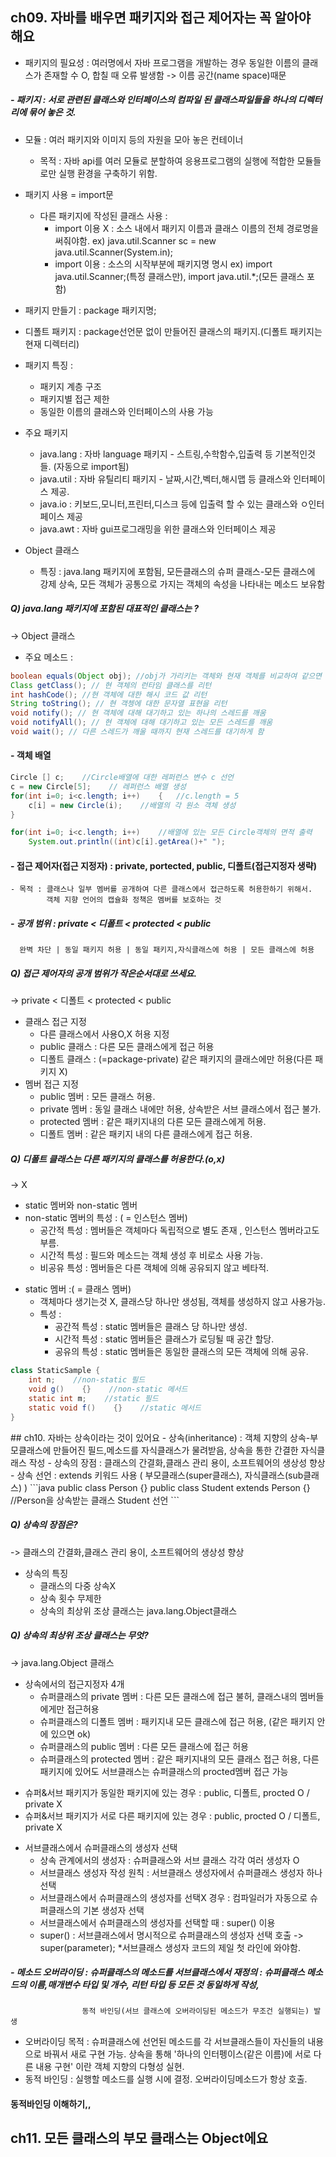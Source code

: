 ## ch09. 자바를 배우면 패키지와 접근 제어자는 꼭 알아야 해요
- 패키지의 필요성 : 여러명에서 자바 프로그램을 개발하는 경우 동일한 이름의 클래스가 존재할 수 O, 합칠 때 오류 발생함
    -> 이름 공간(name space)때문
##### - 패키지 : 서로 관련된 클래스와 인터페이스의 컴파일 된 클래스파일들을 하나의 디렉터리에 묶어 놓은 것.
- 모듈 : 여러 패키지와 이미지 등의 자원을 모아 놓은 컨테이너
  - 목적 : 자바 api를 여러 모듈로 분할하여 응용프로그램의 실행에 적합한 모듈들로만 실행 환경을 구축하기 위함.
 
- 패키지 사용 = import문
  + 다른 패키지에 작성된 클래스 사용 :
    + import 이용 X : 소스 내에서 패키지 이름과 클래스 이름의 전체 경로명을 써줘야함. ex) java.util.Scanner sc = new java.util.Scanner(System.in);
    + import 이용 : 소스의 시작부분에 패키지명 명시 ex) import java.util.Scanner;(특정 클래스만), import java.util.*;(모든 클래스 포함)

- 패키지 만들기 : package 패키지명;

- 디폴트 패키지 : package선언문 없이 만들어진 클래스의 패키지.(디폴트 패키지는 현재 디렉터리)
- 패키지 특징 :
  + 패키지 계층 구조
  + 패키지별 접근 제한
  + 동일한 이름의 클래스와 인터페이스의 사용 가능
- 주요 패키지
  + java.lang : 자바 language 패키지 - 스트링,수학함수,입출력 등 기본적인것들. (자동으로 import됨)
  + java.util : 자바 유틸리티 패키지 - 날짜,시간,벡터,해시맵 등 클래스와 인터페이스 제공.
  + java.io : 키보드,모니터,프린터,디스크 등에 입출력 할 수 있는 클래스와 ㅇ인터페이스 제공
  + java.awt : 자바 gui프로그래밍을 위한 클래스와 인터페이스 제공

- Object 클래스
  - 특징 : java.lang 패키지에 포함됨, 모든클래스의 슈퍼 클래스-모든 클래스에 강제 상속, 모든 객체가 공통으로 가지는 객체의 속성을 나타내는 메소드 보유함

##### Q) java.lang 패키지에 포함된 대표적인 클래스는 ? 
-> Object 클래스 <p>
- 주요 메소드 :
```java
boolean equals(Object obj); //obj가 가리키는 객체와 현재 객체를 비교하여 같으면 true리턴함.
Class getClass(); // 현 객체의 런타임 클래스를 리턴
int hashCode(); //현 객체에 대한 해시 코드 값 리턴
String toString(); // 현 객쳉에 대한 문자열 표현을 리턴
void notify(); // 현 객체에 대해 대기하고 있는 하나의 스레드를 깨움
void notifyAll(); // 현 객체에 대해 대기하고 있는 모든 스레드를 깨움
void wait(); // 다른 스레드가 깨울 때까지 현재 스레드를 대기하게 함
```
#### - 객체 배열
```java
Circle [] c;    //Circle배열에 대한 레퍼런스 변수 c 선언
c = new Circle[5];    // 레퍼런스 배열 생성
for(int i=0; i<c.length; i++)    {   //c.length = 5
    c[i] = new Circle(i);    //배열의 각 원소 객체 생성
}

for(int i=0; i<c.length; i++)    //배열에 있는 모든 Circle객체의 면적 출력
    System.out.println((int)c[i].getArea()+" ");
```  
#### - 접근 제어자(접근 지정자) : private, portected, public, 디폴트(접근지정자 생략)
    - 목적 : 클래스나 일부 멤버를 공개하여 다른 클래스에서 접근하도록 허용한하기 위해서.
            객체 지향 언어의 캡슐화 정책은 멤버를 보호하는 것
##### - 공개 범위 : private < 디폴트 < protected < public
      완벽 차단 | 동일 패키지 허용 | 동일 패키지,자식클래스에 허용 | 모든 클래스에 허용
##### Q) 접근 제어자의 공개 범위가 작은순서대로 쓰세요.
-> private < 디폴트 < protected < public <p>

- 클래스 접근 지정
    - 다른 클래스에서 사용O,X 허용 지정
    - public 클래스 : 다른 모든 클래스에게 접근 허용
    - 디폴트 클래스 : (=package-private) 같은 패키지의 클래스에만 허용(다른 패키지 X)
- 멤버 접근 지정
    + public 멤버 :  모든 클래스 허용.
    + private 멤버 : 동일 클래스 내에만 허용, 상속받은 서브 클래스에서 접근 불가.
    + protected 멤버 : 같은 패키지내의 다른 모든 클래스에게 허용.
    + 디폴트 멤버 : 같은 패키지 내의 다른 클래스에게 접근 허용.

##### Q) 디폴트 클래스는 다른 패키지의 클래스를 허용한다.(o,x)
-> X <p>

- static 멤버와 non-static 멤버
- non-static 멤버의 특성 : ( = 인스턴스 멤버)
    - 공간적 특성 : 멤버들은 객체마다 독립적으로 별도 존재 , 인스턴스 멤버라고도 부름.
    - 시간적 특성 : 필드와 메소드는 객체 생성 후 비로소 사용 가능.
    - 비공유 특성 : 멤버들은 다른 객체에 의해 공유되지 않고 베타적.<p>
- static 멤버 :( = 클래스 멤버)
    - 객체마다 생기는것 X, 클래스당 하나만 생성됨, 객체를 생성하지 않고 사용가능.
    - 특성 :
        - 공간적 특성 : static 멤버들은 클래스 당 하나만 생성.
        - 시간적 특성 : static 멤버들은 클래스가 로딩될 때 공간 할당.
        - 공유의 특성 : static 멤버들은 동일한 클래스의 모든 객체에 의해 공유.
```java
class StaticSample {
    int n;    //non-static 필드
    void g()    {}    //non-static 메서드
    static int m;    //static 필드
    static void f()    {}    //static 메서드
}
```
<p>
## ch10. 자바는 상속이라는 것이 있어요
- 상속(inheritance) : 객체 지향의 상속-부모클래스에 만들어진 필드,메소드를 자식클래스가 물려받음, 상속을 통한 간결한 자식클래스 작성
- 상속의 장점 : 클래스의 간결화,클래스 관리 용이, 소프트웨어의 생상성 향상
- 상속 선언 : extends 키워드 사용 ( 부모클래스(super클래스), 자식클래스(sub클래스) )
```java
public class Person {}
public class Student extends Person {}    //Person을 상속받는 클래스 Student 선언
```
    
##### Q) 상속의 장점은?
-> 클래스의 간결화,클래스 관리 용이, 소프트웨어의 생상성 향상
    
- 상속의 특징
    - 클래스의 다중 상속X
    - 상속 횟수 무제한
    - 상속의 최상위 조상 클래스는 java.lang.Object클래스
##### Q) 상속의 최상위 조상 클래스는 무엇?
-> java.lang.Object 클래스

- 상속에서의 접근지정자 4개
  - 슈퍼클래스의 private 멤버 : 다른 모든 클래스에 접근 불허, 클래스내의 멤버들에게만 접근허용
  - 슈퍼클래스의 디폴트 멤버 : 패키지내 모든 클래스에 접근 허용, (같은 패키지 안에 있으면 ok)
  - 슈퍼클래스의 public 멤버 : 다른 모든 클래스에 접근 허용
  - 슈퍼클래스의 protected 멤버 : 같은 패키지내의 모든 클래스 접근 허용, 다른 패키지에 있어도 서브클래스는 슈퍼클래스의 procted멤버 접근 가능
* 슈퍼&서브 패키지가 동일한 패키지에 있는 경우 : public, 디폴트, procted O / private X
* 슈퍼&서브 패키지가 서로 다른 패키지에 있는 경우 : public, procted O / 디폴트, private X

- 서브클래스에서 슈퍼클래스의 생성자 선택
    - 상속 관계에서의 생성자 : 슈퍼클래스와 서브 클래스 각각 여러 생성자 O
    - 서브클래스 생성자 작성 원칙 : 서브클래스 생성자에서 슈퍼클래스 생성자 하나 선택
    - 서브클래스에서 슈퍼클래스의 생성자를 선택X 경우 : 컴파일러가 자동으로 슈퍼클래스의 기본 생성자 선택
    - 서브클래스에서 슈퍼클래스의 생성자를 선택할 때 : super() 이용
  - super() : 서브클래스에서 명시적으로 슈퍼클래스의 생성자 선택 호출 -> super(parameter);
*서브클래스 생성자 코드의 제일 첫 라인에 와야함.
##### - 메소드 오버라이딩 : 슈퍼클래스의 메소드를 서브클래스에서 재정의 : 슈퍼클래스 메소드의 이름,매개변수 타입 및 개수, 리턴 타입 등 모든 것 동일하게 작성,
                    동적 바인딩(서브 클래스에 오버라이딩된 메소드가 무조건 실행되는) 발생
- 오버라이딩 목적 : 슈퍼클래스에 선언된 메소드를 각 서브클래스들이 자신들의 내용으로 바꿔서 새로 구현 가능.
                  상속을 통해 '하나의 인터펭이스(같은 이름)에 서로 다른 내용 구현' 이란 객체 지향의 다형성 실현.
- 동적 바인딩 : 실행할 메소드를 실행 시에 결정. 오버라이딩메소드가 항상 호출.
#### 동적바인딩 이해하기,,
  
## ch11. 모든 클래스의 부모 클래스는 Object에요
